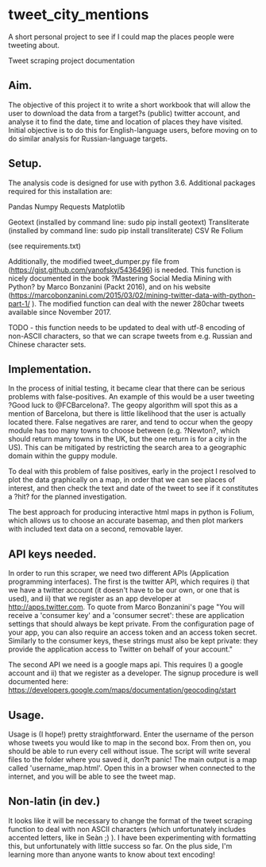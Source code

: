 # tweet_city_mentions
A short personal project to see if I could map the places people were tweeting about.

Tweet scraping project documentation

## Aim.

The objective of this project it to write a short workbook that will allow the user to download the data from a target?s (public) twitter account, and analyse it to find the date, time and location of places they have visited. Initial objective is to do this for English-language users, before moving on to do similar analysis for Russian-language targets.

## Setup.

The analysis code is designed for use with python 3.6. Additional packages required for this installation are:

Pandas
Numpy
Requests
Matplotlib

Geotext (installed by command line: sudo pip install geotext)
Transliterate (installed by command line: sudo pip install transliterate)
CSV
Re
Folium

(see requirements.txt)

Additionally, the modified tweet_dumper.py file from (https://gist.github.com/yanofsky/5436496) is needed. This function is nicely documented in the book ?Mastering Social Media Mining with Python? by Marco Bonzanini (Packt 2016), and on his website (https://marcobonzanini.com/2015/03/02/mining-twitter-data-with-python-part-1/ ). The modified function can deal with the newer 280char tweets available since November 2017.

TODO - this function needs to be updated to deal with utf-8 encoding of non-ASCII characters, so that we can scrape tweets from e.g. Russian and Chinese character sets.

## Implementation.

In the process of initial testing, it became clear that there can be serious problems with false-positives. An example of this would be a user tweeting ?Good luck to @FCBarcelona?. The geopy algorithm will spot this as a mention of Barcelona, but there is little likelihood that the user is actually located there. False negatives are rarer, and tend to occur when the geopy module has too many towns to choose between (e.g. ?Newton?, which should return many towns in the UK, but the one return is for a city in the US). This can be mitigated by restricting the search area to a geographic domain within the guppy module.

To deal with this problem of false positives, early in the project I resolved to plot the data graphically on a map, in order that we can see places of interest, and then check the text and date of the tweet to see if it constitutes a ?hit? for the planned investigation.

The best approach for producing interactive html maps in python is Folium, which allows us to choose an accurate basemap, and then plot markers with included text data on a second, removable layer.

[](https://github.com/ChrisPedder/tweet_city_mentions/blob/master/ChrispyPedder_map.html)

## API keys needed.

In order to run this scraper, we need two different APIs (Application programming interfaces). The first is the twitter API, which requires i) that we have a twitter account (it doesn't have to be our own, or one that is used), and ii) that we register as an app developer at http://apps.twitter.com. To quote from Marco Bonzanini's page "You will receive a 'consumer key' and a 'consumer secret': these are application settings that should always be kept private. From the configuration page of your app, you can also require an access token and an access token secret. Similarly to the consumer keys, these strings must also be kept private: they provide the application access to Twitter on behalf of your account."

The second API we need is a google maps api. This requires I) a google account and ii) that we register as a developer. The signup procedure is well documented here: https://developers.google.com/maps/documentation/geocoding/start

## Usage.

Usage is (I hope!) pretty straightforward. Enter the username of the person whose tweets you would like to map in the second box. From then on, you should be able to run every cell without issue. The script will write several files to the folder where you saved it, don?t panic! The main output is a map called 'username_map.html'. Open this in a browser when connected to the internet, and you will be able to see the tweet map.

## Non-latin (in dev.)

It looks like it will be necessary to change the format of the tweet scraping function to deal with non ASCII characters (which unfortunately includes accented letters, like in Seàn ;) ). I have been experimenting with formatting this, but unfortunately with little success so far. On the plus side, I'm learning more than anyone wants to know about text encoding!
